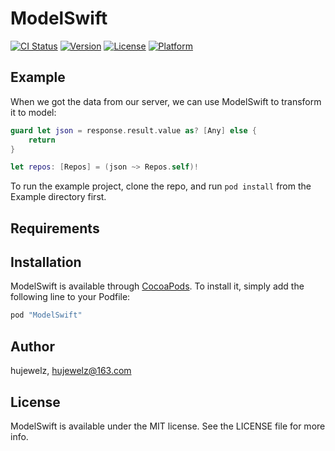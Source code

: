 # ModelSwift

[![CI Status](http://img.shields.io/travis/huluobobo/ModelSwift.svg?style=flat)](https://travis-ci.org/huluobobo/ModelSwift)
[![Version](https://img.shields.io/cocoapods/v/ModelSwift.svg?style=flat)](http://cocoapods.org/pods/ModelSwift)
[![License](https://img.shields.io/cocoapods/l/ModelSwift.svg?style=flat)](http://cocoapods.org/pods/ModelSwift)
[![Platform](https://img.shields.io/cocoapods/p/ModelSwift.svg?style=flat)](http://cocoapods.org/pods/ModelSwift)

## Example
When we got the data from our server, we can use ModelSwift to transform it to model:
```swift
guard let json = response.result.value as? [Any] else {
    return
}

let repos: [Repos] = (json ~> Repos.self)!
```
To run the example project, clone the repo, and run `pod install` from the Example directory first.

## Requirements

## Installation

ModelSwift is available through [CocoaPods](http://cocoapods.org). To install
it, simply add the following line to your Podfile:

```ruby
pod "ModelSwift"
```

## Author

hujewelz, hujewelz@163.com

## License

ModelSwift is available under the MIT license. See the LICENSE file for more info.
